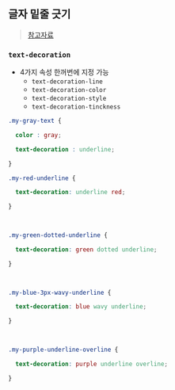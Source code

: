 ## 글자 밑줄 긋기
> [참고자료](https://hianna.tistory.com/679)
### `text-decoration`
- 4가지 속성 한꺼번에 지정 가능
  - `text-decoration-line`
  - `text-decoration-color`
  - `text-decoration-style`
  - `text-decoration-tinckness`
 

```css
.my-gray-text {

  color : gray;

  text-decoration : underline;

}

.my-red-underline {

  text-decoration: underline red;

}

 

.my-green-dotted-underline {

  text-decoration: green dotted underline;

}

 

.my-blue-3px-wavy-underline {

  text-decoration: blue wavy underline;

}

 

.my-purple-underline-overline {

  text-decoration: purple underline overline;

}
```
